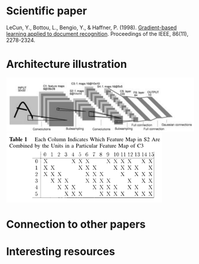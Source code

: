 # Scientific paper

LeCun, Y., Bottou, L., Bengio, Y., & Haffner, P. (1998).
[Gradient-based learning applied to document recognition](https://hal.science/hal-03926082/document).
Proceedings of the IEEE, 86(11), 2278-2324.

# Architecture illustration

![Model architecture](./static/lenet_5_architecture.png)
![Specific C3 connections](./static/lenet_5_C3_connections.png)

# Connection to other papers



# Interesting resources
